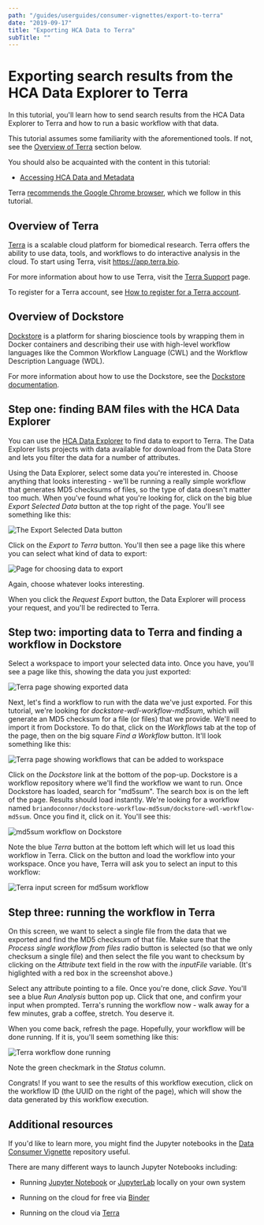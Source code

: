```yaml
---
path: "/guides/userguides/consumer-vignettes/export-to-terra"
date: "2019-09-17"
title: "Exporting HCA Data to Terra"
subTitle: ""
---
```


Exporting search results from the HCA Data Explorer to Terra
============================================================

In this tutorial, you'll learn how to send search results from the HCA Data
Explorer to Terra and how to run a basic workflow with that data.

This tutorial assumes some familiarity with the aforementioned tools. If not,
see the [Overview of Terra](#overview-of-terra) section below.

You should also be acquainted with the content in this tutorial:

-   [Accessing HCA Data and Metadata][quick-start-guide]

Terra [recommends the Google Chrome browser][terra-register], which we
follow in this tutorial.

Overview of Terra
-----------------

[Terra][terra] is a scalable cloud platform for biomedical research. Terra offers the
ability to use data, tools, and workflows to do interactive analysis in the 
cloud. To start using Terra, visit <https://app.terra.bio>.

For more information about how to use Terra, visit the [Terra Support][terra-support] page.

To register for a Terra account, see [How to register for a Terra account][terra-register].

Overview of Dockstore
---------------------

[Dockstore][dockstore] is a platform for sharing bioscience tools by wrapping them in Docker
containers and describing their use with high-level workflow languages like the Common Workflow
Language (CWL) and the Workflow Description Language (WDL).

For more information about how to use the Dockstore, see the [Dockstore documentation][dockstore-doc].

Step one: finding BAM files with the HCA Data Explorer
------------------------------------------------------

You can use the [HCA Data Explorer][explorer] to find data to export to Terra.
The Data Explorer lists projects with data available for download from the Data
Store and lets you filter the data for a number of attributes.

Using the Data Explorer, select some data you're interested in. Choose anything
that looks interesting - we'll be running a really simple workflow that
generates MD5 checksums of files, so the type of data doesn't matter too much.
When you've found what you're looking for, click on the big blue *Export
Selected Data* button at the top right of the page. You'll see something like
this:

![The *Export Selected Data* button](_images/terra-export_button.png)

Click on the *Export to Terra* button. You'll then see a page like this where
you can select what kind of data to export:

![Page for choosing data to export](_images/terra-choose_files.png)

Again, choose whatever looks interesting.

When you click the *Request Export* button, the Data Explorer will process your
request, and you'll be redirected to Terra.

Step two: importing data to Terra and finding a workflow in Dockstore
---------------------------------------------------------------------

Select a workspace to import your selected data into. Once you have, you'll see
a page like this, showing the data you just exported:

![Terra page showing exported data](_images/terra-exported_data.png)

Next, let's find a workflow to run with the data we've just exported. For this
tutorial, we're looking for *dockstore-wdl-workflow-md5sum*, which will
generate an MD5 checksum for a file (or files) that we provide. We'll need to
import it from Dockstore. To do that, click on the *Workflows* tab at the top
of the page, then on the big square *Find a Workflow* button. It'll look
something like this:

![Terra page showing workflows that can be added to workspace](_images/terra-workflows.png)

Click on the *Dockstore* link at the bottom of the pop-up. Dockstore is a
workflow repository where we'll find the workflow we want to run. Once
Dockstore has loaded, search for "md5sum". The search box is on the left of the
page. Results should load instantly. We're looking for a workflow named
`briandoconnor/dockstore-workflow-md5sum/dockstore-wdl-workflow-md5sum`.
Once you find it, click on it. You'll see this:

![md5sum workflow on Dockstore](_images/terra-md5sum_dockstore.png)

Note the blue *Terra* button at the bottom left which will let us load this
workflow in Terra. Click on the button and load the workflow into your
workspace. Once you have, Terra will ask you to select an input to this
workflow:

![Terra input screen for md5sum workflow](_images/terra-md5sum_input.png)

Step three: running the workflow in Terra
-----------------------------------------

On this screen, we want to select a single file from the data that we exported
and find the MD5 checksum of that file. Make sure that the *Process single workflow
from files* radio button is selected (so that we only checksum a single file)
and then select the file you want to checksum by clicking on the *Attribute*
text field in the row with the *inputFile* variable. (It's higlighted with a red
box in the screenshot above.)

Select any attribute pointing to a file. Once you're done, click *Save*. You'll
see a blue *Run Analysis* button pop up. Click that one, and confirm your input
when prompted. Terra's running the workflow now - walk away for a few minutes,
grab a coffee, stretch. You deserve it.

When you come back, refresh the page. Hopefully, your workflow will be done
running. If it is, you'll seem something like this:

![Terra workflow done running](_images/terra-workflow_done.png)

Note the green checkmark in the *Status* column.

Congrats! If you want to see the results of this workflow execution, click
on the workflow ID (the UUID on the right of the page), which will show the
data generated by this workflow execution.

Additional resources
--------------------

If you'd like to learn more, you might find the Jupyter notebooks in the
[Data Consumer Vignette][dcv] repository useful.

There are many different ways to launch Jupyter Notebooks including:

-   Running [Jupyter Notebook](https://jupyter.org/) or
    [JupyterLab][jupyterlab] locally on your own system

-   Running on the cloud for free via [Binder](https://mybinder.org/)

-   Running on the cloud via [Terra](https://terra.bio/)

  [dcv]: <https://github.com/HumanCellAtlas/data-consumer-vignettes>
  [jupyterlab]: <https://blog.jupyter.org/jupyterlab-is-ready-for-users-5a6f039b8906>
  [quick-start-guide]: <https://data.humancellatlas.org/guides/quick-start-guide>
  [explorer]: <https://data.humancellatlas.org/explore/projects>
  [terra]: <https://terra.bio>
  [terra-support]: <https://support.terra.bio/hc/en-us>
  [terra-register]: <https://support.terra.bio/hc/en-us/articles/360028235911-How-to-register-for-a-Terra-account>
  [dockstore]: <https://dockstore.org>
  [dockstore-doc]: <https://docs.dockstore.org/docs>
